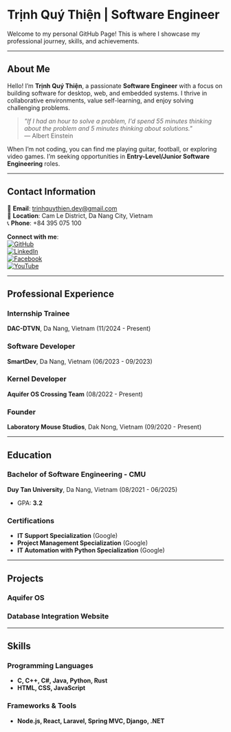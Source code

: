 # Trịnh Quý Thiện | Software Engineer

Welcome to my personal GitHub Page! This is where I showcase my professional journey, skills, and achievements.

---

## About Me

Hello! I’m **Trịnh Quý Thiện**, a passionate **Software Engineer** with a focus on building software for desktop, web, and embedded systems. I thrive in collaborative environments, value self-learning, and enjoy solving challenging problems.

> _"If I had an hour to solve a problem, I'd spend 55 minutes thinking about the problem and 5 minutes thinking about solutions."_  
> — Albert Einstein

When I’m not coding, you can find me playing guitar, football, or exploring video games. I’m seeking opportunities in **Entry-Level/Junior Software Engineering** roles.

---

## Contact Information

📧 **Email**: [trinhquythien.dev@gmail.com](mailto:trinhquythien.dev@gmail.com)  
📍 **Location**: Cam Le District, Da Nang City, Vietnam  
📞 **Phone**: +84 395 075 100  

**Connect with me**:  
[![GitHub](https://img.shields.io/badge/GitHub-qthiendev-181717?style=flat&logo=github)](https://github.com/qthiendev)  
[![LinkedIn](https://img.shields.io/badge/LinkedIn-qthiendev-0077B5?style=flat&logo=linkedin)](https://www.linkedin.com/in/qthiendev/)  
[![Facebook](https://img.shields.io/badge/Facebook-qthien1612-1877F2?style=flat&logo=facebook)](https://www.facebook.com/qthien1612)  
[![YouTube](https://img.shields.io/badge/YouTube-decseize-FF0000?style=flat&logo=youtube)](https://www.youtube.com/@decseize)

---

## Professional Experience

### Internship Trainee  
**DAC-DTVN**, Da Nang, Vietnam (11/2024 - Present)  

### Software Developer  
**SmartDev**, Da Nang, Vietnam (06/2023 - 09/2023)  

### Kernel Developer  
**Aquifer OS Crossing Team** (08/2022 - Present)  

### Founder  
**Laboratory Mouse Studios**, Dak Nong, Vietnam (09/2020 - Present)  

---

## Education

### **Bachelor of Software Engineering - CMU**  
**Duy Tan University**, Da Nang, Vietnam (08/2021 - 06/2025)
- GPA: **3.2**

### Certifications
- **IT Support Specialization** (Google)  
- **Project Management Specialization** (Google)  
- **IT Automation with Python Specialization** (Google)  

---

## Projects

### **Aquifer OS**  

### **Database Integration Website**  

---

## Skills

### Programming Languages
- **C, C++, C#, Java, Python, Rust**  
- **HTML, CSS, JavaScript**

### Frameworks & Tools
- **Node.js, React, Laravel, Spring MVC, Django, .NET** 
